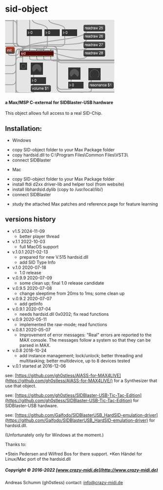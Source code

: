 # sid-object
![](./misc/The-Sid-Object.png)
#### a Max/MSP C-external for SIDBlaster-USB hardware

This object allows full access to a real SID-Chip.

Installation:
-------------
* Windows
- copy SID-object folder to your Max Package folder
- copy hardsid.dll to C:\Program Files\Common Files\VST3\
- connect SIDBlaster

* Mac
- copy SID-object folder to your Max Package folder
- install ftdi d2xx driver-lib and helper tool (from website)
- install libhardsid.dylib (copy to /usr/local/lib/)
- connect SIDBlaster

* study the attached Max patches and reference page for feature learning

versions history
----------------
* v1.5 2024-11-09
	- better player thread
* v.1.1 2022-10-03
	- full MacOS support
* v.1.0.1 2021-02-13
	- prepared for new V.515 hardsid.dll
	- add SID Type Info
* v.1.0 2020-07-18
	- 1.0 release
* v.0.9.9 2020-07-09
	- some clean up; final 1.0 release candidate
* v.0.9.5 2020-07-08
	- change sleeptime from 20ms to 1ms; some clean up
* v.0.9.2 2020-07-07
	- add getinfo
* v.0.9.1 2020-07-04
	- needs hardsid.dll 0x0202; fix read functions
* v.0.9 2020-05-11
	- implemented the raw-mode; read functions
* v.0.8.1 2020-05-07
	- Improvement of error messages: "Real" errors are reported to the MAX console. The messages follow a     system so that they can be parsed in MAX.
* v.0.8 2018-10-24
	- add instance management; lock/unlock; better threading and multitasking; better multidevice, up to 8 devices tested
* v.0.1 started at 2016-12-06


see: [https://github.com/gh0stless/AIASS-for-MAX4LIVE](https://github.com/gh0stless/AIASS-for-MAX4LIVE/) for a Synthesizer that use that object.

see: [https://github.com/gh0stless/SIDBlaster-USB-Tic-Tac-Edition](https://github.com/gh0stless/SIDBlaster-USB-Tic-Tac-Edition) for SIDBlaster-USB hardware.

see: [https://github.com/Galfodo/SIDBlasterUSB_HardSID-emulation-driver](https://github.com/Galfodo/SIDBlasterUSB_HardSID-emulation-driver) for hardsid.dll.

(Unfortunately only for Windows at the moment.)

Thanks to:

*Stein Pedersen and Wilfred Bos for there support.
*Ken Händel for Linux/Mac port of the hardsid.dll

##### Copyright © 2016-2022 [www.crazy-midi.de](http://www.crazy-midi.de)

Andreas Schumm (gh0stless)
contact: info@crazy-midi.de